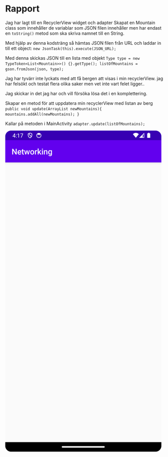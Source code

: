 
# Rapport

Jag har lagt till en RecyclerView widget och adapter
Skapat en Mountain class som innehåller de variablar som JSON filen innehåller men har
endast en `toString()` metod som ska skriva namnet till en String.

Med hjälp av denna kodsträng så hämtas JSON filen från URL och laddar in till ett object:
`new JsonTask(this).execute(JSON_URL);`

Med denna skickas JSON till en lista med objekt
`Type type = new TypeToken<List<Mountain>>() {}.getType();
listOfMountains = gson.fromJson(json, type);`

Jag har tyvärr inte lyckats med att få bergen att visas i min recyclerView. jag har felsökt och
testat flera olika saker men vet inte vart felet ligger..

Jag skickar in det jag har och vill försöka lösa det i en komplettering.

Skapar en metod för att uppdatera min recyclerView med listan av berg
`public void update(ArrayList newMountains){
    mountains.addAll(newMountains);
}`

Kallar på metoden i MainActivity
`adapter.update(listOfMountains);`

![](screenshot.png)